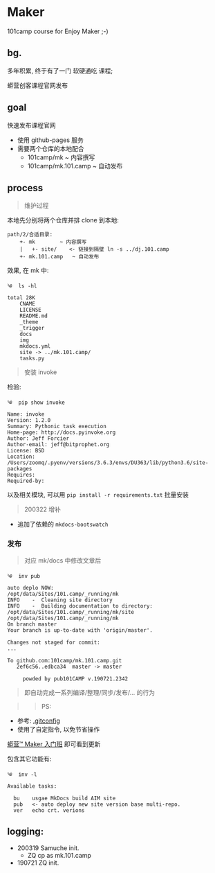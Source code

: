 # Maker
101camp course for Enjoy Maker ;-)


## bg.
多年积累, 终于有了一门 软硬通吃 课程;


蟒营创客课程官网发布

## goal

快速发布课程官网

- 使用 github-pages 服务
- 需要两个仓库的本地配合
    + 101camp/mk        ~ 内容撰写
    + 101camp/mk.101.camp   ~ 自动发布


## process
> 维护过程

本地先分别将两个仓库并排 clone 到本地:

    path/2/合适目录:
        +- mk        ~ 内容撰写
        |   +- site/    <- 链接到隔壁 ln -s ../dj.101.camp
        +- mk.101.camp   ~ 自动发布

效果, 在 mk 中:

    ༄  ls -hl
    total 28K
        CNAME
        LICENSE
        README.md
        _theme
        _trigger
        docs
        img
        mkdocs.yml
        site -> ../mk.101.camp/
        tasks.py

> 安装 invoke

检验: 

    ༄  pip show invoke
    Name: invoke
    Version: 1.2.0
    Summary: Pythonic task execution
    Home-page: http://docs.pyinvoke.org
    Author: Jeff Forcier
    Author-email: jeff@bitprophet.org
    License: BSD
    Location: /Users/zoomq/.pyenv/versions/3.6.3/envs/DU363/lib/python3.6/site-packages
    Requires:
    Required-by:


以及相关模块, 可以用 `pip install -r requirements.txt` 批量安装

> 200322 增补

- 追加了依赖的 `mkdocs-bootswatch` 

### 发布
> 对应 mk/docs 中修改文章后


    ༄  inv pub
    auto deplo NOW:
    /opt/data/Sites/101.camp/_running/mk
    INFO    -  Cleaning site directory
    INFO    -  Building documentation to directory: /opt/data/Sites/101.camp/_running/mk/site
    /opt/data/Sites/101.camp/_running/mk
    On branch master
    Your branch is up-to-date with 'origin/master'.

    Changes not staged for commit:
    ...

    To github.com:101camp/mk.101.camp.git
       2ef6c56..edbca34  master -> master

         powded by pub101CAMP v.190721.2342

> 即自动完成一系列编译/整理/同步/发布/... 的行为

>> PS:

- 参考: [.gitconfig](https://gitlab.com/pythonicamp/course/101camp0mk/-/blob/master/.gitlab/.gitconfig)
- 使用了自定指令, 以免节省操作



[蟒营™ Maker 入门班](http://mk.101.camp/) 即可看到更新

包含其它功能有:

    ༄  inv -l
    Available tasks:

      bu    usgae MkDocs build AIM site
      pub   <- auto deploy new site version base multi-repo.
      ver   echo crt. verions

## logging:

- 200319 Samuche init.
    + ZQ cp as mk.101.camp
- 190721 ZQ init.
